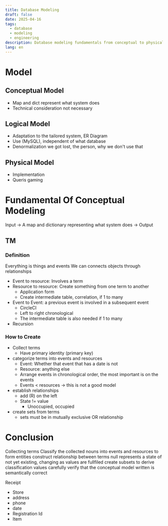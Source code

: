 ```yaml
---
title: Database Modeling
draft: false
date: 2025-04-16
tags:
  - database
  - modeling
  - engineering
description: Database modeling fundamentals from conceptual to physical models
lang: en
---
```


# Model

## Conceptual Model

- Map and dict represent what system does
- Technical consideration not necessary

## Logical Model

- Adaptation to the tailored system, ER Diagram
- Use (MySQL), independent of what database
- Denormalization we got lost, the person, why we don't use that

## Physical Model

- Implementation
- Queris gaming

# Fundamental Of Conceptual Modeling

 Input -> A map and dictionary representing what system does -> Output

## TM

### Definition

Everything is things and events
We can connects objects through relationships

- Event to resource: Involves a term
- Resource to resource: Create something from one term to another
 	- Application form
 	- Create intermediate table, correlation, if 1 to many
- Event to Event: a previous event is involved in a subsequent event
 	- CircleCI
 	- Left to right chronological
 	- The intermediate table is also needed if 1 to many
- Recursion

### How to Create

- Collect terms
 	- Have primary identity (primary key)
- categorize terms into events and resources
 	- Event: Whether that event that has a date is not
 	- Resource: anything else
 	- Arrange events in chronological order, the most important is on the events
 	- Events < resources -> this is not a good model
- establish relationships
 	- add (R) on the left
 	- State != value
  		- Unoccupied, occupied
- create sets from terms
 	- sets must be in mutually exclusive OR relationship

# Conclusion

Collecting terms
Classify the collected nouns into events and resources to form entities
construct relationship between terms
null represents a state of not yet existing, changing as values are fullfiled
create subsets to derive classification values
carefully verify that the conceptual model written is semantically correct

Receipt

- Store
- address
- phone
- date
- Registration Id
- Item

